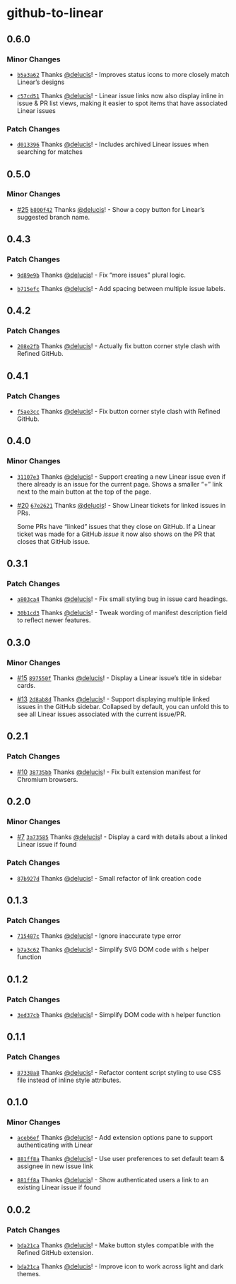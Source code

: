 # github-to-linear

## 0.6.0

### Minor Changes

- [`b5a3a62`](https://github.com/delucis/github-to-linear/commit/b5a3a629420a2dc4c75a8bff32618792327d991b) Thanks [@delucis](https://github.com/delucis)! - Improves status icons to more closely match Linear’s designs

- [`c57cd51`](https://github.com/delucis/github-to-linear/commit/c57cd51a3966d8663d779017b0b8fbff16e6ead0) Thanks [@delucis](https://github.com/delucis)! - Linear issue links now also display inline in issue & PR list views, making it easier to spot items that have associated Linear issues

### Patch Changes

- [`d013396`](https://github.com/delucis/github-to-linear/commit/d0133968d5c872b98d1d02813c1d4c1c94a10dda) Thanks [@delucis](https://github.com/delucis)! - Includes archived Linear issues when searching for matches

## 0.5.0

### Minor Changes

- [#25](https://github.com/delucis/github-to-linear/pull/25) [`b800f42`](https://github.com/delucis/github-to-linear/commit/b800f4253a9fbfea61b6a80691cce51165925e34) Thanks [@delucis](https://github.com/delucis)! - Show a copy button for Linear’s suggested branch name.

## 0.4.3

### Patch Changes

- [`9d89e9b`](https://github.com/delucis/github-to-linear/commit/9d89e9bc6f654f69c6c6c54d458d79991c1b70aa) Thanks [@delucis](https://github.com/delucis)! - Fix “more issues” plural logic.

- [`b715efc`](https://github.com/delucis/github-to-linear/commit/b715efc22a54837c948aaf29c64077e28a245e1d) Thanks [@delucis](https://github.com/delucis)! - Add spacing between multiple issue labels.

## 0.4.2

### Patch Changes

- [`208e2fb`](https://github.com/delucis/github-to-linear/commit/208e2fb126e3aa946c483472d7c58fe01d687224) Thanks [@delucis](https://github.com/delucis)! - Actually fix button corner style clash with Refined GitHub.

## 0.4.1

### Patch Changes

- [`f5ae3cc`](https://github.com/delucis/github-to-linear/commit/f5ae3cc0a38e095d900d458b3e3cefda2966f361) Thanks [@delucis](https://github.com/delucis)! - Fix button corner style clash with Refined GitHub.

## 0.4.0

### Minor Changes

- [`31107e3`](https://github.com/delucis/github-to-linear/commit/31107e3408853cca1613ebb629e2e97dabebaaab) Thanks [@delucis](https://github.com/delucis)! - Support creating a new Linear issue even if there already is an issue for the current page. Shows a smaller “+” link next to the main button at the top of the page.

- [#20](https://github.com/delucis/github-to-linear/pull/20) [`67e2621`](https://github.com/delucis/github-to-linear/commit/67e26211c82ce8e8d77f66c5a7c4bd62f67b0251) Thanks [@delucis](https://github.com/delucis)! - Show Linear tickets for linked issues in PRs.

  Some PRs have “linked” issues that they close on GitHub. If a Linear ticket was made for a GitHub _issue_ it now also shows on the PR that closes that GitHub issue.

## 0.3.1

### Patch Changes

- [`a803ca4`](https://github.com/delucis/github-to-linear/commit/a803ca43332d98d44ea563bf901117853b00e2b3) Thanks [@delucis](https://github.com/delucis)! - Fix small styling bug in issue card headings.

- [`30b1cd3`](https://github.com/delucis/github-to-linear/commit/30b1cd3e8c801be5c8885ab47cdb999188fe3790) Thanks [@delucis](https://github.com/delucis)! - Tweak wording of manifest description field to reflect newer features.

## 0.3.0

### Minor Changes

- [#15](https://github.com/delucis/github-to-linear/pull/15) [`897550f`](https://github.com/delucis/github-to-linear/commit/897550f42e86a99e3a47b533219ee2858869ac2d) Thanks [@delucis](https://github.com/delucis)! - Display a Linear issue’s title in sidebar cards.

- [#13](https://github.com/delucis/github-to-linear/pull/13) [`2d8ab8d`](https://github.com/delucis/github-to-linear/commit/2d8ab8d16054b92bb8c82c7a54a21f949e467345) Thanks [@delucis](https://github.com/delucis)! - Support displaying multiple linked issues in the GitHub sidebar. Collapsed by default, you can unfold this to see all Linear issues associated with the current issue/PR.

## 0.2.1

### Patch Changes

- [#10](https://github.com/delucis/github-to-linear/pull/10) [`38735bb`](https://github.com/delucis/github-to-linear/commit/38735bb34195f1a7160db88ce24fb1dfe43ac6dc) Thanks [@delucis](https://github.com/delucis)! - Fix built extension manifest for Chromium browsers.

## 0.2.0

### Minor Changes

- [#7](https://github.com/delucis/github-to-linear/pull/7) [`3a73585`](https://github.com/delucis/github-to-linear/commit/3a73585dab63782342f6756726e4d6fd16dea5ea) Thanks [@delucis](https://github.com/delucis)! - Display a card with details about a linked Linear issue if found

### Patch Changes

- [`87b927d`](https://github.com/delucis/github-to-linear/commit/87b927d074b179d55363a8b6680d0dc8ee786917) Thanks [@delucis](https://github.com/delucis)! - Small refactor of link creation code

## 0.1.3

### Patch Changes

- [`715487c`](https://github.com/delucis/github-to-linear/commit/715487c94e7db976d7d905b422556b4e8d99edfa) Thanks [@delucis](https://github.com/delucis)! - Ignore inaccurate type error

- [`b7a3c62`](https://github.com/delucis/github-to-linear/commit/b7a3c62e2a86aa21097605fedf6c05e42f020605) Thanks [@delucis](https://github.com/delucis)! - Simplify SVG DOM code with `s` helper function

## 0.1.2

### Patch Changes

- [`3ed37cb`](https://github.com/delucis/github-to-linear/commit/3ed37cbf43f1a6380ed36c5317266bae1f873485) Thanks [@delucis](https://github.com/delucis)! - Simplify DOM code with `h` helper function

## 0.1.1

### Patch Changes

- [`87338a8`](https://github.com/delucis/github-to-linear/commit/87338a8f1934bf3a0e4e0dfbbd54ec466e412499) Thanks [@delucis](https://github.com/delucis)! - Refactor content script styling to use CSS file instead of inline style attributes.

## 0.1.0

### Minor Changes

- [`aceb6ef`](https://github.com/delucis/github-to-linear/commit/aceb6ef9e08b4f87c3a19c346a689f90889b7a17) Thanks [@delucis](https://github.com/delucis)! - Add extension options pane to support authenticating with Linear

- [`881ff8a`](https://github.com/delucis/github-to-linear/commit/881ff8a164882b9f8aeefce237fcf895166ba205) Thanks [@delucis](https://github.com/delucis)! - Use user preferences to set default team & assignee in new issue link

- [`881ff8a`](https://github.com/delucis/github-to-linear/commit/881ff8a164882b9f8aeefce237fcf895166ba205) Thanks [@delucis](https://github.com/delucis)! - Show authenticated users a link to an existing Linear issue if found

## 0.0.2

### Patch Changes

- [`bda21ca`](https://github.com/delucis/github-to-linear/commit/bda21ca06cff982811939e552817ad660f0acd3b) Thanks [@delucis](https://github.com/delucis)! - Make button styles compatible with the Refined GitHub extension.

- [`bda21ca`](https://github.com/delucis/github-to-linear/commit/bda21ca06cff982811939e552817ad660f0acd3b) Thanks [@delucis](https://github.com/delucis)! - Improve icon to work across light and dark themes.
